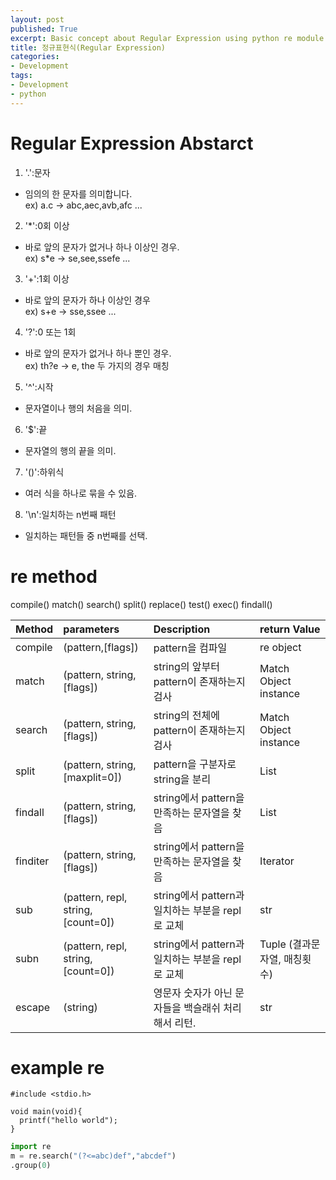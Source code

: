 ```yaml
---
layout: post
published: True
excerpt: Basic concept about Regular Expression using python re module.
title: 정규표현식(Regular Expression)
categories: 
- Development
tags:
- Development
- python
---
```


# Regular Expression Abstarct
1. '.':문자
  - 임의의 한 문자를 의미합니다.  
    ex) a.c -> abc,aec,avb,afc ...
2. '\*':0회 이상
  - 바로 앞의 문자가 없거나 하나 이상인 경우.  
    ex) s*e -> se,see,ssefe ...
3. '\+':1회 이상
  - 바로 앞의 문자가 하나 이상인 경우  
    ex) s+e -> sse,ssee ...
4. '\?':0 또는 1회
  - 바로 앞의 문자가 없거나 하나 뿐인 경우.  
    ex) th?e -> e, the 두 가지의 경우 매칭
5. '\^':시작
  - 문자열이나 행의 처음을 의미.
6. '\$':끝
  - 문자열의 행의 끝을 의미.
7. '()':하위식
  - 여러 식을 하나로 묶을 수 있음.
8. '\\n':일치하는 n번째 패턴
  - 일치하는 패턴들 중 n번째를 선택.

# re method
compile()
match()
search()
split()
replace()
test()
exec()
findall()

| Method | parameters |   Description   | return Value |
|:-------|:----|:-----|:----|
|  compile  |(pattern,[flags])|pattern을 컴파일 |re object|
|  match  |(pattern, string,[flags])|string의 앞부터 pattern이 존재하는지 검사 | Match Object instance|
|  search  |(pattern, string,[flags])|string의 전체에 pattern이 존재하는지 검사 | Match Object instance |
|  split  |(pattern, string,[maxplit=0])|pattern을 구분자로 string을 분리 | List |
|  findall  |(pattern, string,[flags])|string에서 pattern을 만족하는 문자열을 찾음 | List |
|  finditer  |(pattern, string,[flags])|string에서 pattern을 만족하는 문자열을 찾음 | Iterator |
|  sub  |(pattern, repl, string,[count=0])|string에서 pattern과 일치하는 부분을 repl로 교체 | str |
|  subn  |(pattern, repl, string,[count=0])|string에서 pattern과 일치하는 부분을 repl로 교체 | Tuple  (결과문자열, 매칭횟수)|
|  escape  |(string)|영문자 숫자가 아닌 문자들을 백슬래쉬 처리해서 리턴.| str |


# example re

```
#include <stdio.h>

void main(void){
  printf("hello world");
}
```

```python
import re
m = re.search("(?<=abc)def","abcdef")
.group(0)


```
